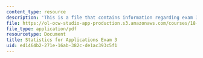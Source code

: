 ```yaml
---
content_type: resource
description: 'This is a file that contains information regarding exam 3 table. '
file: https://ol-ocw-studio-app-production.s3.amazonaws.com/courses/18-443-statistics-for-applications-spring-2015/ed1464b2271e16ab382cde1ac393c5f1_MIT18_443S15_Exam3Table.pdf
file_type: application/pdf
resourcetype: Document
title: Statistics for Applications Exam 3
uid: ed1464b2-271e-16ab-382c-de1ac393c5f1
---
```

